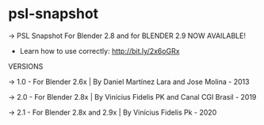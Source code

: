 # psl-snapshot
-> PSL Snapshot For Blender 2.8 and for BLENDER 2.9 NOW AVAILABLE!

* Learn how to use correctly: http://bit.ly/2x6oGRx

VERSIONS

-> 1.0 - For Blender 2.6x |  By Daniel Martínez Lara and Jose Molina - 2013

-> 2.0 - For Blender 2.8x |  By Vinícius Fidelis PK and Canal CGI Brasil - 2019

-> 2.1 - For Blender 2.8x and 2.9x |  By Vinícius Fidelis Pk - 2020
